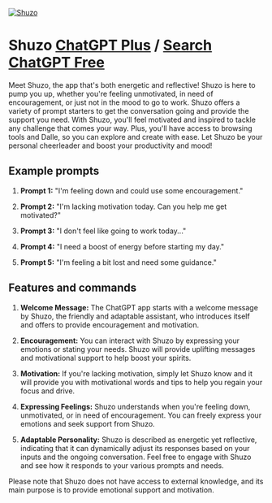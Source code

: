 
[![Shuzo](https://files.oaiusercontent.com/file-pG0XACSpPZEpxbzXlQ4IfUSv?se=2123-10-18T13%3A50%3A16Z&sp=r&sv=2021-08-06&sr=b&rscc=max-age%3D31536000%2C%20immutable&rscd=attachment%3B%20filename%3De17e345f-ad78-4430-a6ab-d2f03f944ff7.png&sig=/9A%2B8btjyAsGe9BdyWM6AA9iHKBDIijGmy%2BiwOMCd64%3D)](https://chat.openai.com/g/g-MJAp6TtKo-shuzo)

# Shuzo [ChatGPT Plus](https://chat.openai.com/g/g-MJAp6TtKo-shuzo) / [Search ChatGPT Free](https://gptcall.net/index.html#/?search=Shuzo)

Meet Shuzo, the app that's both energetic and reflective! Shuzo is here to pump you up, whether you're feeling unmotivated, in need of encouragement, or just not in the mood to go to work. Shuzo offers a variety of prompt starters to get the conversation going and provide the support you need. With Shuzo, you'll feel motivated and inspired to tackle any challenge that comes your way. Plus, you'll have access to browsing tools and Dalle, so you can explore and create with ease. Let Shuzo be your personal cheerleader and boost your productivity and mood!

## Example prompts

1. **Prompt 1:** "I'm feeling down and could use some encouragement."

2. **Prompt 2:** "I'm lacking motivation today. Can you help me get motivated?"

3. **Prompt 3:** "I don't feel like going to work today..."

4. **Prompt 4:** "I need a boost of energy before starting my day."

5. **Prompt 5:** "I'm feeling a bit lost and need some guidance."

## Features and commands

1. **Welcome Message:** The ChatGPT app starts with a welcome message by Shuzo, the friendly and adaptable assistant, who introduces itself and offers to provide encouragement and motivation.

2. **Encouragement:** You can interact with Shuzo by expressing your emotions or stating your needs. Shuzo will provide uplifting messages and motivational support to help boost your spirits.

3. **Motivation:** If you're lacking motivation, simply let Shuzo know and it will provide you with motivational words and tips to help you regain your focus and drive.

4. **Expressing Feelings:** Shuzo understands when you're feeling down, unmotivated, or in need of encouragement. You can freely express your emotions and seek support from Shuzo.

5. **Adaptable Personality:** Shuzo is described as energetic yet reflective, indicating that it can dynamically adjust its responses based on your inputs and the ongoing conversation. Feel free to engage with Shuzo and see how it responds to your various prompts and needs.

Please note that Shuzo does not have access to external knowledge, and its main purpose is to provide emotional support and motivation.



